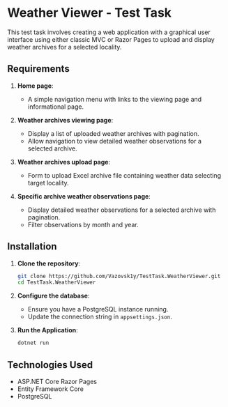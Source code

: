 ﻿# Weather Viewer - Test Task

This test task involves creating a web application with a graphical user interface using either classic MVC or Razor Pages to upload and display weather archives for a selected locality.

## Requirements

1. **Home page**:
    - A simple navigation menu with links to the viewing page and informational page.

2. **Weather archives viewing page**:
    - Display a list of uploaded weather archives with pagination.
    - Allow navigation to view detailed weather observations for a selected archive.

3. **Weather archives upload page**:
    - Form to upload Excel archive file containing weather data selecting target locality.

4. **Specific archive weather observations page**:
    - Display detailed weather observations for a selected archive with pagination.
    - Filter observations by month and year.

## Installation

1. **Clone the repository**:
    ```sh
    git clone https://github.com/Vazovsk1y/TestTask.WeatherViewer.git
    cd TestTask.WeatherViewer
    ```

2. **Configure the database**:
    - Ensure you have a PostgreSQL instance running.
    - Update the connection string in `appsettings.json`.

3. **Run the Application**:
    ```sh
    dotnet run
    ```

## Technologies Used

- ASP.NET Core Razor Pages
- Entity Framework Core
- PostgreSQL